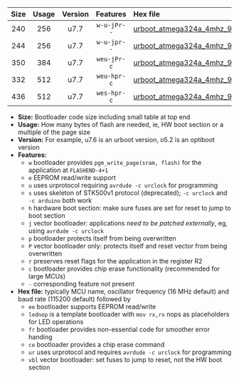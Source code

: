 |Size|Usage|Version|Features|Hex file|
|:-:|:-:|:-:|:-:|:--|
|240|256|u7.7|`w-u-jPr--`|[urboot_atmega324a_4mhz_9600bps_lednop_ur_vbl.hex](https://raw.githubusercontent.com/stefanrueger/urboot.hex/main/mcus/atmega324a/fcpu_4mhz/9600_bps/urboot_atmega324a_4mhz_9600bps_lednop_ur_vbl.hex)|
|244|256|u7.7|`w-u-jpr--`|[urboot_atmega324a_4mhz_9600bps_lednop_fr_ur_vbl.hex](https://raw.githubusercontent.com/stefanrueger/urboot.hex/main/mcus/atmega324a/fcpu_4mhz/9600_bps/urboot_atmega324a_4mhz_9600bps_lednop_fr_ur_vbl.hex)|
|350|384|u7.7|`weu-jPr-c`|[urboot_atmega324a_4mhz_9600bps_ee_lednop_fr_ce_ur_vbl.hex](https://raw.githubusercontent.com/stefanrueger/urboot.hex/main/mcus/atmega324a/fcpu_4mhz/9600_bps/urboot_atmega324a_4mhz_9600bps_ee_lednop_fr_ce_ur_vbl.hex)|
|332|512|u7.7|`weu-hpr-c`|[urboot_atmega324a_4mhz_9600bps_ee_lednop_fr_ce_ur.hex](https://raw.githubusercontent.com/stefanrueger/urboot.hex/main/mcus/atmega324a/fcpu_4mhz/9600_bps/urboot_atmega324a_4mhz_9600bps_ee_lednop_fr_ce_ur.hex)|
|436|512|u7.7|`wes-hpr-c`|[urboot_atmega324a_4mhz_9600bps_ee_lednop_fr_ce.hex](https://raw.githubusercontent.com/stefanrueger/urboot.hex/main/mcus/atmega324a/fcpu_4mhz/9600_bps/urboot_atmega324a_4mhz_9600bps_ee_lednop_fr_ce.hex)|

- **Size:** Bootloader code size including small table at top end
- **Usage:** How many bytes of flash are needed, ie, HW boot section or a multiple of the page size
- **Version:** For example, u7.6 is an urboot version, o5.2 is an optiboot version
- **Features:**
  + `w` bootloader provides `pgm_write_page(sram, flash)` for the application at `FLASHEND-4+1`
  + `e` EEPROM read/write support
  + `u` uses urprotocol requiring `avrdude -c urclock` for programming
  + `s` uses skeleton of STK500v1 protocol (deprecated); `-c urclock` and `-c arduino` both work
  + `h` hardware boot section: make sure fuses are set for reset to jump to boot section
  + `j` vector bootloader: applications *need to be patched externally*, eg, using `avrdude -c urclock`
  + `p` bootloader protects itself from being overwritten
  + `P` vector bootloader only: protects itself and reset vector from being overwritten
  + `r` preserves reset flags for the application in the register R2
  + `c` bootloader provides chip erase functionality (recommended for large MCUs)
  + `-` corresponding feature not present
- **Hex file:** typically MCU name, oscillator frequency (16 MHz default) and baud rate (115200 default) followed by
  + `ee` bootloader supports EEPROM read/write
  + `lednop` is a template bootloader with `mov rx,rx` nops as placeholders for LED operations
  + `fr` bootloader provides non-essential code for smoother error handing
  + `ce` bootloader provides a chip erase command
  + `ur` uses urprotocol and requires `avrdude -c urclock` for programming
  + `vbl` vector bootloader: set fuses to jump to reset, not the HW boot section
